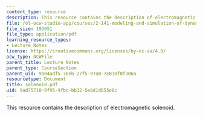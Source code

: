 ```yaml
---
content_type: resource
description: This resource contains the description of electromagnetic solenoid.
file: /ol-ocw-studio-app/courses/2-141-modeling-and-simulation-of-dynamic-systems-fall-2006/9ad757109f959fbcbb125e8d1d055e8c_solenoid.pdf
file_size: 193051
file_type: application/pdf
learning_resource_types:
- Lecture Notes
license: https://creativecommons.org/licenses/by-nc-sa/4.0/
ocw_type: OCWFile
parent_title: Lecture Notes
parent_type: CourseSection
parent_uid: 9a04adf5-76eb-27f5-97a0-7e810f0f306a
resourcetype: Document
title: solenoid.pdf
uid: 9ad75710-9f95-9fbc-bb12-5e8d1d055e8c
---
```

This resource contains the description of electromagnetic solenoid.